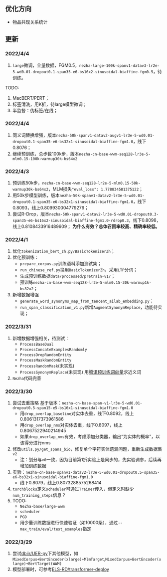 ## 优化方向

- 物品共现关系统计

## 更新

### 2022/4/4
1. `large`微调，全量数据，FGM0.5，`nezha-large-100k-spanv1-datav3-lr2e-5-wd0.01-dropout0.1-span35-e6-bs16x2-sinusoidal-biaffine-fgm0.5`，待训练。

TODO:
1. MacBERT/PERT；
2. 标签清洗，用K折，待large模型微调；
3. 半监督：伪标签/在线；

### 2022/4/4
1. 同义词替换增强，版本`nezha-50k-spanv1-datav2-augv1-lr3e-5-wd0.01-dropout0.1-span35-e6-bs32x1-sinusoidal-biaffine-fgm1.0`，线下0.8076；
2. 继续预训练，总步数100k步，版本`nezha-cn-base-wwm-seq128-lr3e-5-mlm0.15-100k-warmup30k-bs64x2`

### 2022/4/3
1. 预训练50k步，`nezha-cn-base-wwm-seq128-lr2e-5-mlm0.15-50k-warmup30k-bs64x2`，MLM损失`"eval_loss": 1.778834581375122`；
2. 用50k步模型训练，版本`nezha-50k-spanv1-datav2-lr3e-5-wd0.01-dropout0.1-span35-e6-bs32x1-sinusoidal-biaffine-fgm1.0`，线下0.8093，线上0.809930004779276；
3. 尝试R-Drop，版本`nezha-50k-spanv1-datav2-lr3e-5-wd0.01-dropout0.3-span35-e6-bs16x2-sinusoidal-biaffine-fgm1.0-rdrop0.3`，线下0.8098，线上0.8108433916489609；
    **为什么有效？总体召回率较高、精确率较低。**

### 2022/4/1
1. 优化`tokenization_bert_zh.py/BasicTokenizerZh`；
2. 优化预训练：
    - `prepare_corpus.py`训练语料添加测试集；
    - `run_chinese_ref.py`换用`BasicTokenizerZh`，采用`LTP`分词；
    - 生成预训练数据`data/processed/pretrain-v1/`；
    - 预训练`nezha-cn-base-wwm-seq128-lr2e-5-mlm0.15-30k-warmup1k-bs32x2`；
3. 新增数据增强
    - `generate_word_synonyms_map_from_tencent_ailab_embedding.py`；
    - `run_span_classification_v1.py`新增`AugmentSynonymReplace`，功能待实现；

### 2022/3/31
1. 新增数据增强相关，待测试：
    - `ProcessBaseDual`
    - `ProcessConcateExamplesRandomly`
    - `ProcessDropRandomEntity`
    - `ProcessMaskRandomEntity`
    - `ProcessRandomMask`(未实现)
    - `ProcessSynonymReplace`(未实现)
        用[腾讯预训练词向量](https://ai.tencent.com/ailab/nlp/zh/embedding.html)求近义词
2. `Nezha`代码完善

### 2022/3/30

1. 尝试去重策略
    基于版本：`nezha-cn-base-span-v1-lr3e-5-wd0.01-dropout0.5-span15-e5-bs16x1-sinusoidal-biaffine-fgm1.0`
    - 用`drop_overlap_baseline`对实体去重，线下0.8092，线上0.8061317373961586
    - 用`drop_overlap_nms`对实体去重，线下0.8097，线上0.8067522940214945
    - 如果`drop_overlap_nms`有效，考虑添加分类器，输出“为实体的概率”，以该得分进行nms
2. 修改`utils.py/get_spans_bio`，修复单个字符实体遗漏问题，重新生成数据集`v2`
    - 注：划分与`v0`一致，因为目前第1折实验上是同步的，先实验调参，后续再增加训练数据
3. 实验：`nezha-cn-base-spanv1-datav2-lr3e-5-wd0.01-dropout0.5-span35-e6-bs32x1-sinusoidal-biaffine-fgm1.0`
    - 线下0.8079，线上0.8073288575268414
4. `torchblocks`定义`scheduler`可通过`Trainer`传入，但定义时缺少`num_training_steps`信息？
5. TODO: 
   - `NeZha-base/large-wwm`
   - `scheduler`
   - `PGD`
   - 用少量训练数据进行快速验证（如10000条），通过`--max_train/eval/test_examples`指定

### 2022/3/29
1. 尝试[dbiir/UER-py](https://github.com/dbiir/UER-py)下其他模型，如`MixedCorpus+BertEncoder(xlarge)+MlmTarget`,`MixedCorpus+BertEncoder(xlarge)+BertTarget(WWM)`
2. 模型部署时，可参考[ELS-RD/transformer-deploy](https://github.com/ELS-RD/transformer-deploy)
